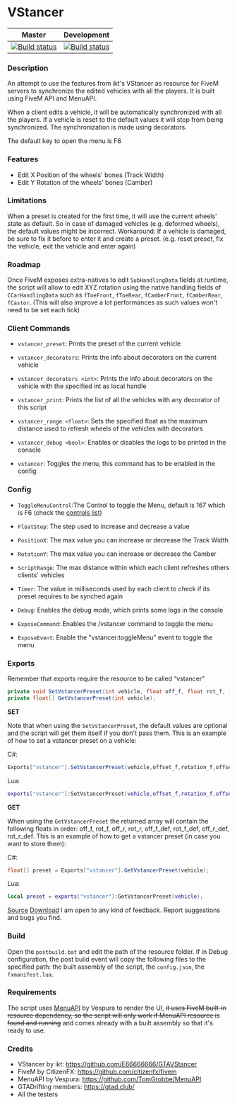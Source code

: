 # VStancer
|Master|Development|
|:-:|:-:|
|[![Build status](https://ci.appveyor.com/api/projects/status/qialhqew9j0i9528/branch/master?svg=true)](https://ci.appveyor.com/project/carmineos/fivem-vstancer/branch/master) |[![Build status](https://ci.appveyor.com/api/projects/status/qialhqew9j0i9528/branch/development?svg=true)](https://ci.appveyor.com/project/carmineos/fivem-vstancer/branch/development)|

### Description
An attempt to use the features from ikt's VStancer as resource for FiveM servers to synchronize the edited vehicles with all the players. It is built using FiveM API and MenuAPI.

When a client edits a vehicle, it will be automatically synchronized with all the players.
If a vehicle is reset to the default values it will stop from being synchronized.
The synchronization is made using decorators.

The default key to open the menu is F6

### Features
* Edit X Position of the wheels' bones (Track Width)
* Edit Y Rotation of the wheels' bones (Camber)

### Limitations
When a preset is created for the first time, it will use the current wheels' state as default. So in case of damaged vehicles (e.g. deformed wheels), the default values might be incorrect. 
Workaround: If a vehicle is damaged, be sure to fix it before to enter it and create a preset. (e.g. reset preset, fix the vehicle, exit the vehicle and enter again) 

### Roadmap
Once FiveM exposes extra-natives to edit `SubHandlingData` fields at runtime, the script will allow to edit XYZ rotation using the native handling fields of `CCarHandlingData` such as `fToeFront`, `fToeRear`, `fCamberFront`, `fCamberRear`, `fCastor`. (This will also improve a lot performances as such values won't need to be set each tick)

### Client Commands
* `vstancer_preset`: Prints the preset of the current vehicle

* `vstancer_decorators`: Prints the info about decorators on the current vehicle

* `vstancer_decorators <int>`: Prints the info about decorators on the vehicle with the specified int as local handle

* `vstancer_print`: Prints the list of all the vehicles with any decorator of this script

* `vstancer_range <float>`: Sets the specified float as the maximum distance used to refresh wheels of the vehicles with decorators

* `vstancer_debug <bool>`: Enables or disables the logs to be printed in the console

* `vstancer`: Toggles the menu, this command has to be enabled in the config

### Config
* `ToggleMenuControl`:The Control to toggle the Menu, default is 167 which is F6 (check the [controls list](https://docs.fivem.net/game-references/controls/))

* `FloatStep`: The step used to increase and decrease a value

* `PositionX`: The max value you can increase or decrease the Track Width

* `RotationY`: The max value you can increase or decrease the Camber

* `ScriptRange`: The max distance within which each client refreshes others clients' vehicles

* `Timer`: The value in milliseconds used by each client to check if its preset requires to be synched again

* `Debug`: Enables the debug mode, which prints some logs in the console

* `ExposeCommand`: Enables the /vstancer command to toggle the menu

* `ExposeEvent`: Enable the "vstancer:toggleMenu" event to toggle the menu

### Exports

Remember that exports require the resource to be called “vstancer”

```csharp
private void SetVstancerPreset(int vehicle, float off_f, float rot_f, float off_r, float rot_r, object defaultFrontOffset = null, object defaultFrontRotation = null, object defaultRearOffset = null, object defaultRearRotation = null);
private float[] GetVstancerPreset(int vehicle);
```

**SET**

Note that when using the `SetVstancerPreset`, the default values are optional and the script will get them itself if you don't pass them.
This is an example of how to set a vstancer preset on a vehicle:

C#:
```csharp
Exports["vstancer"].SetVstancerPreset(vehicle,offset_f,rotation_f,offset_r,rotation_r);
```
Lua:
```lua
exports["vstancer"]:SetVstancerPreset(vehicle,offset_f,rotation_f,offset_r,rotation_r)
```

**GET**

When using the `GetVstancerPreset` the returned array will contain the following floats in order: off_f, rot_f, off_r, rot_r, off_f_def, rot_f_def, off_r_def, rot_r_def.
This is an example of how to get a vstancer preset (in case you want to store them):

C#:
```csharp
float[] preset = Exports["vstancer"].GetVstancerPreset(vehicle);
```
Lua:
```lua
local preset = exports["vstancer"]:GetVstancerPreset(vehicle);
```

[Source](https://github.com/carmineos/fivem-vstancer)
[Download](https://github.com/carmineos/fivem-vstancer/releases)
I am open to any kind of feedback. Report suggestions and bugs you find.

### Build
Open the `postbuild.bat` and edit the path of the resource folder. If in Debug configuration, the post build event will copy the following files to the specified path: the built assembly of the script, the `config.json`, the `fxmanifest.lua`.

### Requirements
The script uses [MenuAPI](https://github.com/TomGrobbe/MenuAPI) by Vespura to render the UI, ~~it uses FiveM built-in resource dependency, so the script will only work if MenuAPI resource is found and running~~ and comes already with a built assembly so that it's ready to use.


### Credits
* VStancer by ikt: https://github.com/E66666666/GTAVStancer
* FiveM by CitizenFX: https://github.com/citizenfx/fivem
* MenuAPI by Vespura: https://github.com/TomGrobbe/MenuAPI
* GTADrifting members: https://gtad.club/
* All the testers
